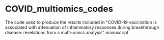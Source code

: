 # COVID_multiomics_codes
The code used to produce the results included in "COVID-19 vaccination is associated with attenuation of inflammatory responses during breakthrough disease: revelations from a multi-omics analysis" manuscript.

